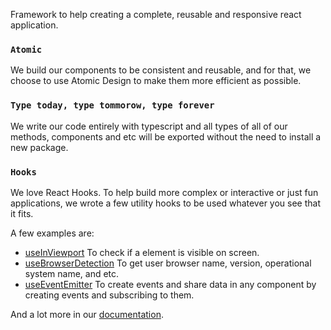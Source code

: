 Framework to help creating a complete, reusable and responsive react application.

### `Atomic`
We build our components to be consistent and reusable, and for that, we choose to use Atomic Design to make them more efficient as possible.

### `Type today, type tommorow, type forever`
We write our code entirely with typescript and all types of all of our methods, components and etc will be exported without the need to install a new package.

### `Hooks`
We love React Hooks. To help build more complex or interactive or just fun applications, we wrote a few utility hooks to be used whatever you see that it fits.

A few examples are:

- [useInViewport](https://pdcamargo.github.io/dreampact/docs/hooks/use-in-viewport)
To check if a element is visible on screen.
- [useBrowserDetection](https://pdcamargo.github.io/dreampact/docs/hooks/use-browser-detection)
To get user browser name, version, operational system name, and etc.
- [useEventEmitter](https://pdcamargo.github.io/dreampact/docs/hooks/use-event-emitter)
To create events and share data in any component by creating events and subscribing to them.

And a lot more in our [documentation](https://pdcamargo.github.io/dreampact/docs/getting-started/introduction.html).